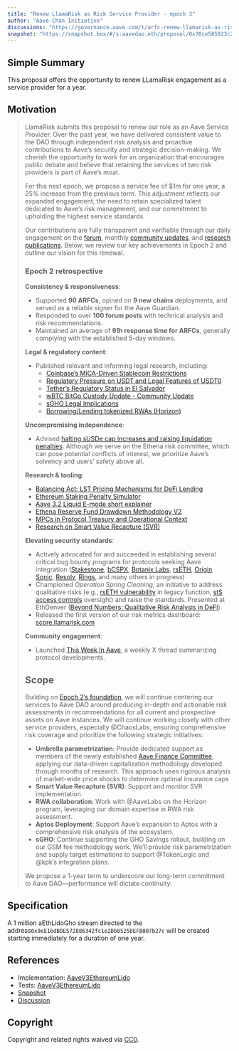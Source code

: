 ```yaml
---
title: "Renew LlamaRisk as Risk Service Provider - epoch 3"
author: "Aave-Chan Initiative"
discussions: "https://governance.aave.com/t/arfc-renew-llamarisk-as-risk-service-provider-epoch-3/21666"
snapshot: "https://snapshot.box/#/s:aavedao.eth/proposal/0x70ce585823c2c1a60cb6bbd64750682a2a9a4b501e3f4342812ebf6bb5d51892"
---
```


## Simple Summary

This proposal offers the opportunity to renew LLamaRisk engagement as a service provider for a year.

## Motivation

> LlamaRisk submits this proposal to renew our role as an Aave Service Provider. Over the past year, we have delivered consistent value to the DAO through independent risk analysis and proactive contributions to Aave’s security and strategic decision-making. We cherish the opportunity to work for an organization that encourages public debate and believe that retaining the services of two risk providers is part of Aave’s moat.
>
> For this next epoch, we propose a service fee of $1m for one year, a 25% increase from the previous term. This adjustment reflects our expanded engagement, the need to retain specialized talent dedicated to Aave’s risk management, and our commitment to upholding the highest service standards.
>
> Our contributions are fully transparent and verifiable through our daily engagement on the [forum](https://governance.aave.com/u/llamarisk/activity), monthly [community updates](https://governance.aave.com/t/llamarisk-monthly-community-update/17935), and [research publications](https://www.llamarisk.com/research). Below, we review our key achievements in Epoch 2 and outline our vision for this renewal.
>
> ### Epoch 2 retrospective
>
> **Consistency & responsiveness**:
>
> - Supported **90 ARFCs**, opined on **9 new chains** deployments, and served as a reliable signer for the Aave Guardian.
> - Responded to over **100 forum posts** with technical analysis and risk recommendations.
> - Maintained an average of **91h response time for ARFCs**, generally complying with the established 5-day windows.
>
> **Legal & regulatory content**:
>
> - Published relevant and informing legal research, including:
>   - [Coinbase’s MiCA-Driven Stablecoin Restrictions](https://www.llamarisk.com/research/coinbase-s-mica-driven-stablecoin-restrictions-aave-s-strategic-opening-in-europe)
>   - [Regulatory Pressure on USDT and Legal Features of USDT0](https://governance.aave.com/t/llamarisk-insights-regulatory-pressure-on-usdt-and-legal-features-of-usdt0/20839)
>   - [Tether’s Regulatory Status in El Salvador](https://governance.aave.com/t/llamarisk-insights-tethers-regulatory-status-in-el-salvador/20761)
>   - [wBTC BitGo Custody Update - Community Update](https://governance.aave.com/t/chaos-labs-wbtc-bitgo-custody-update/18607/11)
>   - [sGHO Legal Implications](https://governance.aave.com/t/llamarisk-insights-sgho-legal-implications/21578)
>   - [Borrowing/Lending tokenized RWAs (Horizon)](https://governance.aave.com/t/temp-check-building-horizon-s-rwa-product-an-aave-licensed-instance-for-institutions/21384/101)
>
> **Uncompromising independence**:
>
> - Advised [halting sUSDe cap increases and raising liquidation penalties](https://governance.aave.com/t/arfc-temporary-halt-further-susde-cap-increase-and-raise-the-liquidation-penalty/20252). Although we serve on the Ethena risk committee, which can pose potential conflicts of interest, we prioritize Aave’s solvency and users’ safety above all.
>
> **Research & tooling**:
>
> - [Balancing Act: LST Pricing Mechanisms for DeFi Lending](https://www.llamarisk.com/research/lst-pricing)
> - [Ethereum Staking Penalty Simulator](https://x.com/LlamaRisk/status/1851732313920372751)
> - [Aave 3.2 Liquid E-mode short explainer](https://www.llamarisk.com/research/understanding-aave-v3-2-s-liquid-e-mode-a-deep-dive-into-enhanced-capital-efficiency)
> - [Ethena Reserve Fund Drawdown Methodology V2](https://www.llamarisk.com/research/ethena-drawdown-methodology-v2)
> - [MPCs in Protocol Treasury and Operational Context](https://www.llamarisk.com/research/mpc-explainer)
> - [Research on Smart Value Recapture (SVR)](https://governance.aave.com/t/arfc-aave-chainlink-svr-v1-phase-1-activation/21247/5)
>
> **Elevating security standards**:
>
> - Actively advocated for and succeeded in establishing several critical bug bounty programs for protocols seeking Aave integration ([Stakestone](https://governance.aave.com/t/arfc-onboard-stone-to-aave-v3-on-scroll/18862/4), [bCSPX](https://governance.aave.com/t/arfc-add-bcspx-to-aave-v3-gnosis-instance/21113/5), [Botanix Labs](https://governance.aave.com/t/arfc-aave-v3-deployment-on-the-spiderchain-botanix-labs/19978/2), [rsETH](https://governance.aave.com/t/arfc-add-rseth-to-aave-v3-ethereum/17696/12), [Origin Sonic](https://governance.aave.com/t/arfc-add-support-for-wrapped-origin-sonic-wos-to-aave-v3/21179/5), [Resolv](https://governance.aave.com/t/arfc-add-rlusd-to-core-instance/20214/8), [Rings](https://docs.rings.money/developers/bug-bounties), and many others in progress)
> - Championed _Operation Spring Cleaning_, an initiative to address qualitative risks (e.g., [rsETH vulnerability](https://governance.aave.com/t/arfc-onboard-rseth-to-scroll-v3-instance/20742/6) in legacy function, [stS access controls](https://governance.aave.com/t/arfc-add-sts-to-aave-v3-sonic-instance/21445/4) oversight) and raise the standards. Presented at EthDenver ([Beyond Numbers: Qualitative Risk Analysis in DeFi](https://www.youtube.com/watch?v=Hed5hUMmhcY)).
> - Released the first version of our risk metrics dashboard: [score.llamarisk.com](http://score.llamarisk.com)
>
> **Community engagement**:
>
> - Launched [This Week In Aave](https://x.com/aaveweekly), a weekly X thread summarizing protocol developments.
>
> ## Scope
>
> Building on [Epoch 2’s foundation](https://governance.aave.com/t/arfc-renew-llamarisk-as-risk-service-provider/19277), we will continue centering our services to Aave DAO around producing in-depth and actionable risk assessments in recommendations for all current and prospective assets on Aave instances. We will continue working closely with other service providers, especially @ChaosLabs, ensuring comprehensive risk coverage and prioritize the following strategic initiatives:
>
> - **Umbrella parametrization**: Provide dedicated support as members of the newly established [Aave Finance Committee](https://governance.aave.com/t/arfc-aavenomics-implementation-part-one/21248), applying our data-driven capitalization methodology developed through months of research. This approach uses rigorous analysis of market-wide price shocks to determine optimal insurance caps
> - **Smart Value Recapture (SVR)**: Support and monitor SVR implementation.
> - **RWA collaboration**: Work with @AaveLabs on the Horizon program, leveraging our domain expertise in RWA risk assessment.
> - **Aptos Deployment**: Support Aave’s expansion to Aptos with a comprehensive risk analysis of the ecosystem.
> - **sGHO**: Continue supporting the GHO Savings rollout, building on our GSM fee methodology work. We’ll provide risk parametrization and supply target estimations to support @TokenLogic and @kpk’s integration plans.
>
> We propose a 1-year term to underscore our long-term commitment to Aave DAO—performance will dictate continuity.

## Specification

A 1 million aEthLidoGho stream directed to the address`0x9eE16dBDE572886342fc1e2Db8525DEFB007b27c` will be created starting immediately for a duration of one year.

## References

- Implementation: [AaveV3EthereumLido](https://github.com/bgd-labs/aave-proposals-v3/blob/main/src/20250413_AaveV3EthereumLido_RenewLlamaRiskAsRiskServiceProviderEpoch3/AaveV3EthereumLido_RenewLlamaRiskAsRiskServiceProviderEpoch3_20250413.sol)
- Tests: [AaveV3EthereumLido](https://github.com/bgd-labs/aave-proposals-v3/blob/main/src/20250413_AaveV3EthereumLido_RenewLlamaRiskAsRiskServiceProviderEpoch3/AaveV3EthereumLido_RenewLlamaRiskAsRiskServiceProviderEpoch3_20250413.t.sol)
- [Snapshot](https://snapshot.box/#/s:aavedao.eth/proposal/0x70ce585823c2c1a60cb6bbd64750682a2a9a4b501e3f4342812ebf6bb5d51892)
- [Discussion](https://governance.aave.com/t/arfc-renew-llamarisk-as-risk-service-provider-epoch-3/21666)

## Copyright

Copyright and related rights waived via [CC0](https://creativecommons.org/publicdomain/zero/1.0/).
